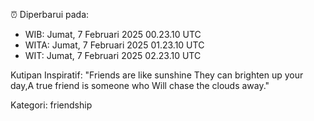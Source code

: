 ⏰ Diperbarui pada:
- WIB: Jumat, 7 Februari 2025 00.23.10 UTC
- WITA: Jumat, 7 Februari 2025 01.23.10 UTC
- WIT: Jumat, 7 Februari 2025 02.23.10 UTC

Kutipan Inspiratif:
"Friends are like sunshine They can brighten up your day,A true friend is someone who Will chase the clouds away."


Kategori: friendship

